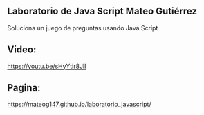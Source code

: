 ## Laboratorio de Java Script Mateo Gutiérrez 

Soluciona un juego de preguntas usando Java Script

## Video: 
https://youtu.be/sHyYtir8JlI


## Pagina:
https://mateog147.github.io/laboratorio_javascript/






